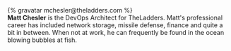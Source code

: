 <div class="profile-container">
  <div class="profile-thumb">
    {% gravatar mchesler@theladders.com %}
  </div>
  <div class="profile-content">
    <strong>Matt Chesler</strong> is the DevOps Architect for TheLadders.  Matt's professional career has included network storage, missile defense, finance and quite a bit in between.  When not at work, he can frequently be found in the ocean blowing bubbles at fish.
  </div>
</div>
